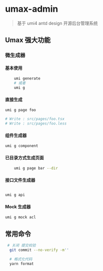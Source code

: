 # umax-admin

> 基于 umi4 antd design 开源后台管理系统

## Umax 强大功能

### 微生成器

#### 基本使用

```bash
    umi generate
    # 或者
    umi g
```

#### 直接生成

```bash
umi g page foo

# Write : src/pages/foo.tsx
# Write : src/pages/foo.less
```
#### 组件生成器


```bash
umi g component


```


#### 已目录方式生成页面

```bash
    umi g page bar --dir
```

#### 接口文件生成器

```bash

umi g api

```
#### Mock 生成器


```bash
umi g mock acl
```
## 常用命令

```bash
 # 关闭 提交校验
  git commit --no-verify -m''
  
  # 格式化代码
  yarn format
```